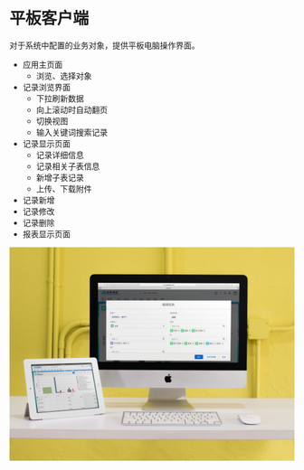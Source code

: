 平板客户端
===

对于系统中配置的业务对象，提供平板电脑操作界面。
- 应用主页面
  - 浏览、选择对象
- 记录浏览界面
  - 下拉刷新数据
  - 向上滚动时自动翻页
  - 切换视图
  - 输入关键词搜索记录
- 记录显示页面
  - 记录详细信息
  - 记录相关子表信息
  - 新增子表记录
  - 上传、下载附件
- 记录新增
- 记录修改
- 记录删除
- 报表显示页面

![电脑、手机界面展示](images/mac_ipad_report.jpg)
